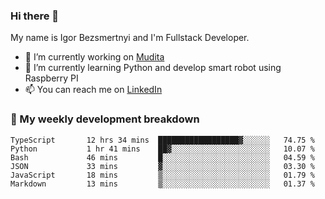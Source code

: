 ### Hi there 👋

My name is Igor Bezsmertnyi and I'm Fullstack Developer.

- 🔭 I’m currently working on [Mudita](https://mudita.com/)
- 🌱 I’m currently learning Python and develop smart robot using Raspberry PI
- 📫 You can reach me on [LinkedIn](https://www.linkedin.com/in/igor-bezsmertnyi-529522114/)

### 🧮 My weekly development breakdown
<!--START_SECTION:waka-->

```text
TypeScript       12 hrs 34 mins  ██████████████████▓░░░░░░   74.75 %
Python           1 hr 41 mins    ██▓░░░░░░░░░░░░░░░░░░░░░░   10.07 %
Bash             46 mins         █░░░░░░░░░░░░░░░░░░░░░░░░   04.59 %
JSON             33 mins         ▓░░░░░░░░░░░░░░░░░░░░░░░░   03.30 %
JavaScript       18 mins         ▒░░░░░░░░░░░░░░░░░░░░░░░░   01.79 %
Markdown         13 mins         ▒░░░░░░░░░░░░░░░░░░░░░░░░   01.37 %
```

<!--END_SECTION:waka-->

<!--
**igorbezsmertnyi/igorbezsmertnyi** is a ✨ _special_ ✨ repository because its `README.md` (this file) appears on your GitHub profile.

Here are some ideas to get you started:

- 🔭 I’m currently working on ...
- 🌱 I’m currently learning ...
- 👯 I’m looking to collaborate on ...
- 🤔 I’m looking for help with ...
- 💬 Ask me about ...
- 📫 How to reach me: ...
- 😄 Pronouns: ...
- ⚡ Fun fact: ...
-->
